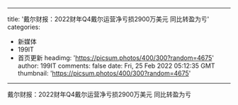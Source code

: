 
---
title: '戴尔财报：2022财年Q4戴尔运营净亏损2900万美元 同比转盈为亏'
categories: 
 - 新媒体
 - 199IT
 - 首页更新
headimg: 'https://picsum.photos/400/300?random=4675'
author: 199IT
comments: false
date: Fri, 25 Feb 2022 05:12:35 GMT
thumbnail: 'https://picsum.photos/400/300?random=4675'
---

<div>   
戴尔财报：2022财年Q4戴尔运营净亏损2900万美元 同比转盈为亏  
</div>
            